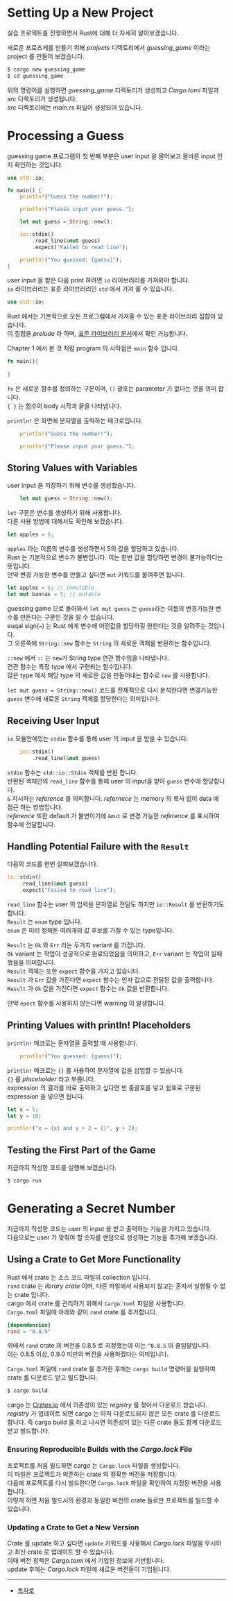 # Setting Up a New Project

실습 프로젝트를 진행하면서 Rust에 대해 더 자세히 알아보겠습니다.  

새로운 프로즈게를 만들기 위해 _projects_ 디렉토리에서 _guessing_game_ 이라는 project 를 만들어 보겠습니다.  

```bash
$ cargo new guessing_game
$ cd guessing_game
```

위의 명령어를 실행하면 _guessing_game_ 디렉토리가 생성되고 _Cargo.toml_ 파일과 _src_ 디렉토리가 생성됩니다.  
_src_ 디렉토리에는 _main.rs_ 파일이 생성되어 있습니다.

# Processing a Guess

guessing game 프로그램의 첫 번째 부분은 user input 을 물어보고 올바른 input 인지 확인하는 것입니다.  

```rust
use std::io;

fn main() {
    println!("Guess the number!");

    println!("Please input your guess.");

    let mut guess = String::new();

    io::stdin()
        .read_line(&mut guess)
        .expect("Failed to read line");

    println!("You guessed: {guess}");
}
```

user input 을 받은 다음 print 하려면 `io` 라이브러리를 가져와야 합니다.  
`io` 라이브러리는 표준 라이브러리인 `std` 에서 가져 올 수 있습니다.  

```rust
use std::io;
```

Rust 에서는 기본적으로 모든 프로그램에서 가져올 수 있는 표준 라이브러리 집합이 있습니다.  
이 집합을 _prelude_ 라 하며, [표준 라이브러리 문서](https://doc.rust-lang.org/std/prelude/index.html)에서 확인 가능합니다.  

Chapter 1 에서 본 것 처럼 program 의 시작점은 `main` 함수 입니다.  

```rust
fn main(){
    
}
```

`fn` 은 새로운 함수를 정의하는 구문이며, `()` 괄호는 parameter 가 없다는 것을 의미 합니다.  
`{ }` 는 함수의 body 시작과 끝을 나타냅니다.  

`println!` 은 화면에 문자열을 출력하는 매크로입니다.

```rust
    println!("Guess the number!");

    println!("Please input your guess.");
```

## Storing Values with Variables

user input 을 저장하기 위해 변수를 생성했습니다.  

```rust
    let mut guess = String::new();
```

`let` 구문은 변수를 생성하기 위해 사용합니다.  
다른 사용 방법에 대해서도 확인해 보겠습니다.  

```rust
let apples = 5;
```

`apples` 라는 이름의 변수를 생성하면서 5의 값을 할당하고 있습니다.  
Rust 는 기본적으로 변수가 불변입니다. 이는 한번 값을 할당하면 변경이 불가능하다는 뜻입니다.  
만약 변경 가능한 변수를 만들고 싶다면 `mut` 키워드를 붙여주면 됩니다.  

```rust
let apples = 5; // immutable
let mut bannas = 5; // mutable
```

guessing game 으로 돌아와서 `let mut guess` 는 `guess`라는 이름의 변경가능한 변수를 만든다는 구문인 것을 알 수 있습니다.  
euqal sign(`=`) 는 Rust 에게 변수에 어떤값을 할당하길 원한다는 것을 알려주는 것입니다.  
그 오른쪽에 `String::new` 함수는 `String` 의 새로운 객체를 반환하는 함수입니다.  

`::new` 에서 `::` 는 `new`가 String type 연관 함수임을 나타냅니다.  
연관 함수는 특정 type 에서 구현되는 함수입니다.  
많은 type 에서 해당 type 의 새로운 값을 만들어내는 함수로 `new` 를 사용합니다.  

`let mut guess = String::new()` 코드를 전체적으로 다시 분석한다면 변경가능한 `guess` 변수에 새로운 `String` 객체를 할당한다는 의미입니다.

## Receiving User Input

`io` 모듈안에있는 `stdin` 함수를 통해 user 의 input 을 받을 수 있습니다.  

```rust
    io::stdin()
        .read_line(&mut guess)
```

`stdin` 함수는 `std::io::Stdin` 객체를 반환 합니다.  
반환된 객체안의 `read_line` 함수를 통해 user 의 input을 받아 `guess` 변수에 할당합니다.  
`&` 지시자는 _reference_ 를 의미합니다. _refernece_ 는 memory 의 복사 없이 data 에 접근 하는 방법입니다.  
_reference_ 또한 default 가 불변이기에 `&mut` 로 변경 가능한 _reference_ 를 표시하여 함수에 전달합니다.  

## Handling Potential Failure with the `Result`

다음의 코드를 한번 살펴보겠습니다.  

```rust
io::stdin()
    .read_line(&mut guess)
    .expect("Failed to read line");
```

`read_line` 함수는 user 의 입력을 문자열로 전달도 하지만 `io::Result` 를 반환하기도 합니다.  
`Result` 는 `enum` type 입니다.  
`enum` 은 미리 정해둔 여러개의 값 후보를 가질 수 있는 type입니다.  

`Result` 는 `Ok` 와 `Err` 라는 두가지 variant 를 가집니다.  
`Ok` variant 는 작업이 성공적으로 완료되었음을 의미하고, `Err` variant 는 작업이 실패했음을 의미합니다.  
`Result` 객체는 또한 `expect` 함수를 가지고 있습니다.  
`Result` 가 `Err` 값을 가진다면 `expect` 함수는 인자 값으로 전달된 값을 출력합니다.  
`Result` 가 `Ok` 값을 가진다면 `expect` 함수는 `Ok` 값을 반환합니다.  

만약 `epect` 함수를 사용하지 않는다면 warning 이 발생합니다.  

## Printing Values with println! Placeholders

`println!` 매크로는 문자열을 출력할 때 사용합니다.  

```rust
    println!("You guessed: {guess}");
```

`println!` 매크로는 `{}` 를 사용하여 문자열에 값을 삽입할 수 있습니다.  
`{}` 를 _placeholder_ 라고 부릅니다.  
expression 의 결과를 바로 출력하고 싶다면 빈 중괄호를 넣고 쉼표로 구분된 expression 을 넣으면 됩니다.  

```rust
let x = 5;
let y = 10;

println!("x = {x} and y + 2 = {}", y + 2);
```

## Testing the First Part of the Game

지금까지 작성한 코드를 실행해 보겠습니다.  

```bash
$ cargo run
```

# Generating a Secret Number

지금까지 작성한 코드는 user 의 input 을 받고 출력하는 기능을 가지고 있습니다.  
다음으로는 user 가 맞춰야 할 숫자를 랜덤으로 생성하는 기능을 추가해 보겠습니다.  

## Using a Crate to Get More Functionality

Rust 에서 crate 는 소스 코드 파일의 collection 입니다.  
`rand` crate 는 _library crate_ 이며, 다른 파일에서 사용되지 않고는 혼자서 실행될 수 없는 crate 입니다.  
cargo 에서 crate 를 관리하기 위해서 `Cargo.toml` 파일을 사용합니다.  
`Cargo.toml` 파일에 아래와 같이 `rand` crate 를 추가합니다.  

```toml
[dependencies]
rand = "0.8.5"
```

위에서 `rand` crate 의 버전을 0.8.5 로 지정했는데 이는 `^0.8.5` 의 줄임말입니다.  
이는 0.8.5 이상, 0.9.0 미만의 버전을 사용하겠다는 의미입니다.  

`Cargo.toml` 파일에 `rand` crate 를 추가한 후에는 `cargo build` 명령어를 실행하여 crate 를 다운로드 받고 빌드합니다.  

```bash
$ cargo build
```

cargo 는 [Crates.io](https://crates.io/) 에서 의존성이 있는 _registry_ 를 찾아서 다운로드 받습니다.  
_registry_ 가 업데이트 되면 cargo 는 아직 다운로드되지 않은 모든 crate 를 다운로드 합니다.
즉 cargo build 를 하고 나시면 의존성이 있는 다른 crate 들도 함께 다운로드 받고 빌드합니다.

### Ensuring Reproducible Builds with the _Cargo.lock_ File

프로젝트를 처음 빌드하면 cargo 는 `Cargo.lock` 파일을 생성합니다.  
이 파일은 프로젝트가 의존하는 crate 의 정확한 버전을 저장합니다.  
다음에 프로젝트를 다시 빌드한다면 `Cargo.lock` 파일을 확인하여 지정된 버전을 사용합니다.  
이렇게 하면 처음 빌드시의 환경과 동일한 버전의 crate 들로만 프로젝트를 빌드할 수 있습니다.

### Updating a Crate to Get a New Version

Crate 를 update 하고 싶다면 `update` 키워드를 사용해서 _Cargo.lock_ 파일을 무시하고 최신 crate 로 업데이트 할 수 있습니다.  
이때 버전 정책은 _Cargo.toml_ 에서 기입된 정보에 기반합니다.  
update 후에는 _Cargo.lock_ 파일에 새로운 버전들이 기입됩니다.  

---

* [목차로](../../README.md)
